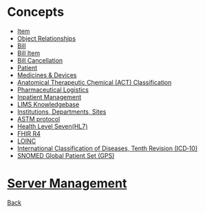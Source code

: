 # Concepts
* [Item](https://github.com/hmislk/hmis/wiki/Item)
* [Object Relationships](https://github.com/hmislk/hmis/wiki/Object-Relationships)
* [Bill](https://github.com/hmislk/hmis/wiki/Bill)
* [Bill Item](https://github.com/hmislk/hmis/wiki/Bill-Item)
* [Bill Cancellation](https://github.com/hmislk/hmis/wiki/Bill-Cancellation)
* [Patient](https://github.com/hmislk/hmis/wiki/Patient)
* [Medicines & Devices](https://github.com/hmislk/hmis/wiki/Medicines-&-Devices)
* [Anatomical Therapeutic Chemical (ACT) Classification ](https://github.com/hmislk/hmis/wiki/Anatomical-Theraputic-Chemical-(ACT)-Classification)
* [Pharmaceutical Logistics](https://github.com/hmislk/hmis/wiki/Pharmaceutical-Logistics)
* [Inpatient Management](https://github.com/hmislk/hmis/wiki/Inpatient-Management)
* [LIMS Knowledgebase](https://github.com/hmislk/hmis/wiki/LIMS-Knowledgebase)
* [Institutions, Departments, Sites](https://github.com/hmislk/hmis/wiki/Institutions,-Departments-and-Sites)
* [ASTM protocol](https://github.com/hmislk/hmis/wiki/ASTM-Protocol-(ASTM-E1394-ASTM-E1381))
* [Health Level Seven(HL7)](https://github.com/hmislk/hmis/wiki/Health-Level-Seven(HL7))
* [FHIR R4](https://github.com/hmislk/hmis/wiki/FHIR-R4)
* [LOINC](https://github.com/hmislk/hmis/wiki/LOINC)
* [International Classification of Diseases, Tenth Revision (ICD‐10)](https://github.com/hmislk/hmis/wiki/International-Classification-of-Diseases,-Tenth-Revision-(ICD%E2%80%9010))
* [SNOMED Global Patient Set (GPS)](https://github.com/hmislk/hmis/wiki/SNOMED-Global-Patient-Set-(GPS))

# [Server Management](https://github.com/hmislk/hmis/wiki/Server-Management)











[Back](https://github.com/hmislk/hmis/wiki)